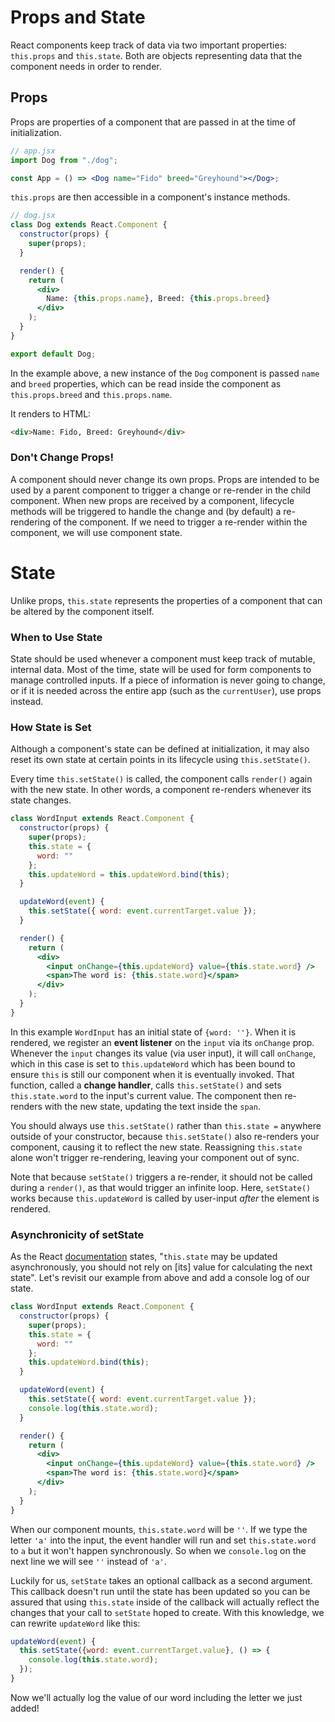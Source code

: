 # Props and State

React components keep track of data via two important properties:
`this.props` and `this.state`. Both are objects representing data that the
component needs in order to render.

## Props

Props are properties of a component that are passed in at the time of
initialization.

```jsx
// app.jsx
import Dog from "./dog";

const App = () => <Dog name="Fido" breed="Greyhound"></Dog>;
```

`this.props` are then accessible in a component's instance methods.

```jsx
// dog.jsx
class Dog extends React.Component {
  constructor(props) {
    super(props);
  }

  render() {
    return (
      <div>
        Name: {this.props.name}, Breed: {this.props.breed}
      </div>
    );
  }
}

export default Dog;
```

In the example above, a new instance of the `Dog` component is passed `name` and
`breed` properties, which can be read inside the component as `this.props.breed`
and `this.props.name`.

It renders to HTML:

```HTML
<div>Name: Fido, Breed: Greyhound</div>
```

### Don't Change Props!

A component should never change its own props. Props are intended to be used by
a parent component to trigger a change or re-render in the child component. When
new props are received by a component, lifecycle methods will be triggered to
handle the change and (by default) a re-rendering of the component. If we need
to trigger a re-render within the component, we will use component state.

# State

Unlike props, `this.state` represents the properties of a component that can be
altered by the component itself.

### When to Use State

State should be used whenever a component must keep track of mutable, internal
data. Most of the time, state will be used for form components to manage
controlled inputs. If a piece of information is never going to change, or if it
is needed across the entire app (such as the `currentUser`), use props instead.

### How State is Set

Although a component's state can be defined at initialization, it may also reset
its own state at certain points in its lifecycle using `this.setState()`.

Every time `this.setState()` is called, the component calls `render()` again
with the new state. In other words, a component re-renders whenever its state
changes.

```jsx
class WordInput extends React.Component {
  constructor(props) {
    super(props);
    this.state = {
      word: ""
    };
    this.updateWord = this.updateWord.bind(this);
  }

  updateWord(event) {
    this.setState({ word: event.currentTarget.value });
  }

  render() {
    return (
      <div>
        <input onChange={this.updateWord} value={this.state.word} />
        <span>The word is: {this.state.word}</span>
      </div>
    );
  }
}
```

In this example `WordInput` has an initial state of `{word: ''}`. When it is
rendered, we register an **event listener** on the `input` via its `onChange`
prop. Whenever the `input` changes its value (via user input), it will call
`onChange`, which in this case is set to `this.updateWord` which has been bound
to ensure `this` is still our component when it is eventually invoked. That
function, called a **change handler**, calls `this.setState()` and sets
`this.state.word` to the input's current value. The component then re-renders
with the new state, updating the text inside the `span`.

You should always use `this.setState()` rather than `this.state =` anywhere
outside of your constructor, because `this.setState()` also re-renders your
component, causing it to reflect the new state. Reassigning `this.state` alone
won't trigger re-rendering, leaving your component out of sync.

Note that because `setState()` triggers a re-render, it should not be called during
a `render()`, as that would trigger an infinite loop. Here, `setState()` works
because `this.updateWord` is called by user-input _after_ the element is rendered.

### Asynchronicity of setState

As the React [documentation] states, "`this.state` may be updated
asynchronously, you should not rely on \[its] value for calculating the next
state". Let's revisit our example from above and add a console log of our state.

```jsx
class WordInput extends React.Component {
  constructor(props) {
    super(props);
    this.state = {
      word: ""
    };
    this.updateWord.bind(this);
  }

  updateWord(event) {
    this.setState({ word: event.currentTarget.value });
    console.log(this.state.word);
  }

  render() {
    return (
      <div>
        <input onChange={this.updateWord} value={this.state.word} />
        <span>The word is: {this.state.word}</span>
      </div>
    );
  }
}
```

When our component mounts, `this.state.word` will be `''`. If we type the letter
`'a'` into the input, the event handler will run and set `this.state.word` to
`a` but it won't happen synchronously. So when we `console.log` on the next line
we will see `''` instead of `'a'`.

Luckily for us, `setState` takes an optional callback as a second argument. This
callback doesn't run until the state has been updated so you can be assured that
using `this.state` inside of the callback will actually reflect the changes that
your call to `setState` hoped to create. With this knowledge, we can rewrite
`updateWord` like this:

```js
updateWord(event) {
  this.setState({word: event.currentTarget.value}, () => {
    console.log(this.state.word);
  });
}
```

Now we'll actually log the value of our word including the letter we just added!

[documentation]: https://reactjs.org/docs/state-and-lifecycle.html#state-updates-may-be-asynchronous
